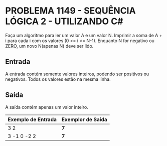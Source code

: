 # PROBLEMA 1149 - SEQUÊNCIA LÓGICA 2 - UTILIZANDO C#

Faça um algoritmo para ler um valor A e um valor N. Imprimir a soma de A + i para cada i com os valores (0 <= i <= N-1). Enquanto N for negativo ou ZERO, um novo N(apenas N) deve ser lido.

## Entrada
 A entrada contém somente valores inteiros, podendo ser positivos ou negativos. Todos os valores estão na mesma linha.

## Saída
A saída contém apenas um valor inteiro.


| Exemplo de Entrada| Exemplor de Saída |
|-------------------|-------------------|
| 3 2            | **7**             |
| 3 -1 0 -2 2       | **7**             |